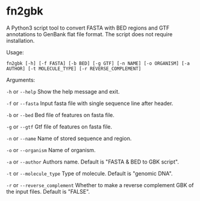 # fn2gbk
A Python3 script tool to convert FASTA with BED regions and GTF annotations to GenBank flat file format.
The script does not require installation.

Usage: 

```fn2gbk [-h] [-f FASTA] [-b BED] [-g GTF] [-n NAME] [-o ORGANISM] [-a AUTHOR] [-t MOLECULE_TYPE] [-r REVERSE_COMPLEMENT]```

Arguments:

  `-h` or `--help`                Show the help message and exit.
  
  `-f` or `--fasta`               Input fasta file with single sequence line after header.
                        
  `-b` or `--bed`                 Bed file of features on fasta file.
  
  `-g` or `--gtf`                Gtf file of features on fasta file.
  
  `-n` or `--name`                Name of stored sequence and region.
  
 `-o` or `--organism`             Name of organism.
 
 `-a` or `--author`               Authors name. Default is "FASTA & BED to GBK script".
 
  `-t` or `--molecule_type`       Type of molecule. Default is "genomic DNA".
  
  `-r` or `--reverse_complement`  Whether to make a reverse complement GBK of the input files. Default is "FALSE".
